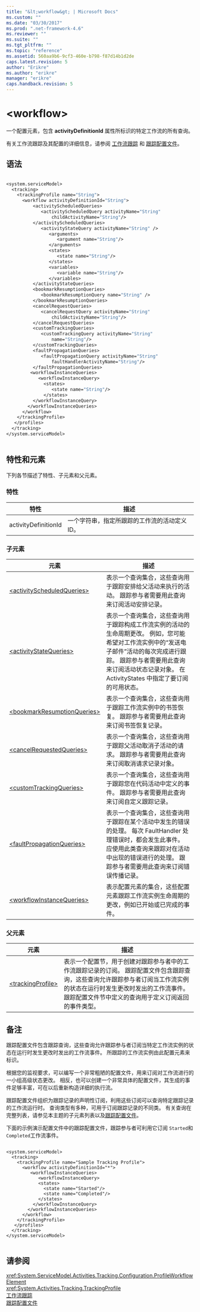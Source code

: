 ```yaml
---
title: "&lt;workflow&gt; | Microsoft Docs"
ms.custom: ""
ms.date: "03/30/2017"
ms.prod: ".net-framework-4.6"
ms.reviewer: ""
ms.suite: ""
ms.tgt_pltfrm: ""
ms.topic: "reference"
ms.assetid: 560aa9b6-9cf3-460e-b798-f87d14b1d2de
caps.latest.revision: 5
author: "Erikre"
ms.author: "erikre"
manager: "erikre"
caps.handback.revision: 5
---
```

# &lt;workflow&gt;
一个配置元素，包含 **activityDefinitionId** 属性所标识的特定工作流的所有查询。  
  
 有关工作流跟踪及其配置的详细信息，请参阅 [工作流跟踪](../../../../../docs/framework/windows-workflow-foundation//workflow-tracking-and-tracing.md) 和 [跟踪配置文件](../../../../../docs/framework/windows-workflow-foundation//tracking-profiles.md)。  
  
## 语法  
  
```vb  
  
<system.serviceModel>  
  <tracking>    
    <trackingProfile name="String">  
      <workflow activityDefinitionId="String">  
          <activityScheduledQueries>  
             <activityScheduledQuery activityName="String"  
                 childActivityName="String"/>  
          </activityScheduledQueries>  
             <activityStateQuery activityName="String" />  
                <arguments>  
                   <argument name="String"/>  
                </arguments>  
                <states>  
                   <state name="String"/>  
                </states>  
                <variables>  
                   <variable name="String"/>  
                </variables>  
          </activityStateQueries>  
          <bookmarkResumptionQueries>  
             <bookmarkResumptionQuery name="String" />  
          </bookmarkResumptionQueries>  
          <cancelRequestQueries>  
             <cancelRequestQuery activityName="String"  
                 childActivityName="String"/>  
          </cancelRequestQueries>  
          <customTrackingQueries>  
             <customTrackingQuery activityName="String"  
                 name="String"/>  
          </customTrackingQueries>  
          <faultPropagationQueries>  
             <faultPropagationQuery activityName="String"  
                 faultHandlerActivityName="String"/>  
          </faultPropagationQueries>  
         <workflowInstanceQueries>  
            <workflowInstanceQuery>  
              <states>  
                 <state name="String"/>  
              </states>  
          </workflowInstanceQuery>  
        </workflowInstanceQueries>  
      </workflow>  
    </trackingProfile>          
   </profiles>  
  </tracking>  
</system.serviceModel>  
  
```  
  
## 特性和元素  
 下列各节描述了特性、子元素和父元素。  
  
### 特性  
  
|特性|描述|  
|--------|--------|  
|activityDefinitionId|一个字符串，指定所跟踪的工作流的活动定义 ID。|  
  
### 子元素  
  
|元素|描述|  
|--------|--------|  
|[\<activityScheduledQueries\>](../../../../../docs/framework/configure-apps/file-schema/windows-workflow-foundation/activityscheduledqueries.md)|表示一个查询集合，这些查询用于跟踪安排给父活动来执行的活动。  跟踪参与者需要用此查询来订阅活动安排记录。|  
|[\<activityStateQueries\>](../../../../../docs/framework/configure-apps/file-schema/windows-workflow-foundation/activitystatequeries.md)|表示一个查询集合，这些查询用于跟踪构成工作流实例的活动的生命周期更改。  例如，您可能希望对工作流实例中的“发送电子邮件”活动的每次完成进行跟踪。  跟踪参与者需要用此查询来订阅活动状态记录对象。  在 ActivityStates 中指定了要订阅的可用状态。|  
|[\<bookmarkResumptionQueries\>](../../../../../docs/framework/configure-apps/file-schema/windows-workflow-foundation/bookmarkresumptionqueries.md)|表示一个查询集合，这些查询用于跟踪工作流实例中的书签恢复。  跟踪参与者需要用此查询来订阅书签恢复记录。|  
|[\<cancelRequestedQueries\>](../../../../../docs/framework/configure-apps/file-schema/windows-workflow-foundation/cancelrequestedqueries.md)|表示一个查询集合，这些查询用于跟踪父活动取消子活动的请求。  跟踪参与者需要用此查询来订阅取消请求记录对象。|  
|[\<customTrackingQueries\>](../../../../../docs/framework/configure-apps/file-schema/windows-workflow-foundation/customtrackingqueries.md)|表示一个查询集合，这些查询用于跟踪您在代码活动中定义的事件。  跟踪参与者需要用此查询来订阅自定义跟踪记录。|  
|[\<faultPropagationQueries\>](../../../../../docs/framework/configure-apps/file-schema/windows-workflow-foundation/faultpropagationqueries.md)|表示一个查询集合，这些查询用于跟踪在某个活动中发生的错误的处理。 每次 FaultHandler 处理错误时，都会发生此事件。  应使用此类查询来跟踪对在活动中出现的错误进行的处理。  跟踪参与者需要用此查询来订阅错误传播记录。|  
|[\<workflowInstanceQueries\>](../../../../../docs/framework/configure-apps/file-schema/windows-workflow-foundation/workflowinstancequeries.md)|表示配置元素的集合，这些配置元素跟踪工作流实例生命周期的更改，例如已开始或已完成的事件。|  
  
### 父元素  
  
|元素|描述|  
|--------|--------|  
|[\<trackingProfile\>](../../../../../docs/framework/configure-apps/file-schema/windows-workflow-foundation/trackingprofile.md)|表示一个配置节，用于创建对跟踪参与者中的工作流跟踪记录的订阅。  跟踪配置文件包含跟踪查询，这些查询允许跟踪参与者订阅当工作流实例的状态在运行时发生更改时发出的工作流事件。  跟踪配置文件节中定义的查询用于定义订阅返回的事件类型。|  
  
## 备注  
 跟踪配置文件包含跟踪查询，这些查询允许跟踪参与者订阅当特定工作流实例的状态在运行时发生更改时发出的工作流事件。  所跟踪的工作流实例由此配置元素来标识。  
  
 根据您的监视要求，可以编写一个非常粗陋的配置文件，用来订阅对工作流进行的一小组高级状态更改。  相反，也可以创建一个非常具体的配置文件，其生成的事件足够丰富，可在以后重新构造详细的执行流。  
  
 跟踪配置文件组织为跟踪记录的声明性订阅，利用这些订阅可以查询特定跟踪记录的工作流运行时。  查询类型有多种，可用于订阅跟踪记录的不同类。  有关查询在完整列表，请参见本主题的子元素列表以及[跟踪配置文件](../../../../../docs/framework/windows-workflow-foundation//tracking-profiles.md)。  
  
 下面的示例演示配置文件中的跟踪配置文件，跟踪参与者可利用它订阅 `Started`和 `Completed`工作流事件。  
  
```  
  
<system.serviceModel>  
  <tracking>    
    <trackingProfile name="Sample Tracking Profile">  
      <workflow activityDefinitionId="*">  
         <workflowInstanceQueries>  
            <workflowInstanceQuery>  
            <states>  
              <state name="Started"/>  
              <state name="Completed"/>  
            </states>  
          </workflowInstanceQuery>  
        </workflowInstanceQueries>  
      </workflow>  
    </trackingProfile>          
   </profiles>  
  </tracking>  
</system.serviceModel>  
  
```  
  
## 请参阅  
 <xref:System.ServiceModel.Activities.Tracking.Configuration.ProfileWorkflowElement>   
 <xref:System.Activities.Tracking.TrackingProfile>   
 [工作流跟踪](../../../../../docs/framework/windows-workflow-foundation//workflow-tracking-and-tracing.md)   
 [跟踪配置文件](../../../../../docs/framework/windows-workflow-foundation//tracking-profiles.md)